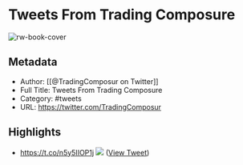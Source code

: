 # Tweets From Trading Composure

![rw-book-cover](https://pbs.twimg.com/profile_images/1448396043226427400/W9oFKn7S.jpg)

## Metadata
- Author: [[@TradingComposur on Twitter]]
- Full Title: Tweets From Trading Composure
- Category: #tweets
- URL: https://twitter.com/TradingComposur

## Highlights
- https://t.co/n5y5IIOP1j
  ![](https://pbs.twimg.com/media/FSoGMeVXEAI4zy5.jpg) ([View Tweet](https://twitter.com/TradingComposur/status/1525038238116761601))
